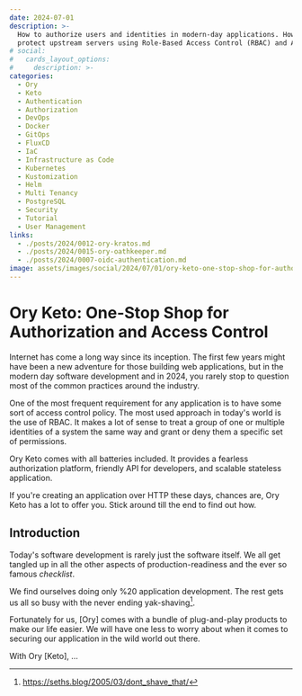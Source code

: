 ```yaml
---
date: 2024-07-01
description: >-
  How to authorize users and identities in modern-day applications. How to
  protect upstream servers using Role-Based Access Control (RBAC) and ABAC.
# social:
#   cards_layout_options:
#     description: >-
categories:
  - Ory
  - Keto
  - Authentication
  - Authorization
  - DevOps
  - Docker
  - GitOps
  - FluxCD
  - IaC
  - Infrastructure as Code
  - Kubernetes
  - Kustomization
  - Helm
  - Multi Tenancy
  - PostgreSQL
  - Security
  - Tutorial
  - User Management
links:
  - ./posts/2024/0012-ory-kratos.md
  - ./posts/2024/0015-ory-oathkeeper.md
  - ./posts/2024/0007-oidc-authentication.md
image: assets/images/social/2024/07/01/ory-keto-one-stop-shop-for-authorization-and-access-control.png
---
```


# Ory Keto: One-Stop Shop for Authorization and Access Control

Internet has come a long way since its inception. The first few years might
have been a new adventure for those building web applications, but in the
modern day software development and in 2024, you rarely stop to question most
of the common practices around the industry.

One of the most frequent requirement for any application is to have some sort
of access control policy. The most used approach in today's world is the use
of RBAC. It makes a lot of sense to treat a group of one or multiple identities
of a system the same way and grant or deny them a specific set of permissions.

Ory Keto comes with all batteries included. It provides a fearless
authorization platform, friendly API for developers, and scalable stateless
application.

If you're creating an application over HTTP these days, chances are, Ory Keto
has a lot to offer you. Stick around till the end to find out how.

<!-- more -->

## Introduction

Today's software development is rarely just the software itself. We all get
tangled up in all the other aspects of production-readiness and the ever so
famous *checklist*.

We find ourselves doing only %20 application development. The rest gets us all
so busy with the never ending yak-shaving[^yak-shaving].

Fortunately for us, [Ory] comes with a bundle of plug-and-play products to make
our life easier. We will have one less to worry about when it comes to securing
our application in the wild world out there.

With Ory [Keto], ...

<!-- subscribe -->

[^yak-shaving]: https://seths.blog/2005/03/dont_shave_that/
